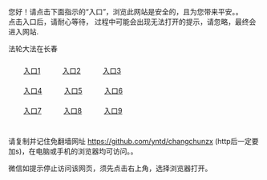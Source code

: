 您好！请点击下面指示的“入口”，浏览此网站是安全的，且为您带来平安。。 <br/>
点击入口后，请耐心等待， 过程中可能会出现无法打开的提示，请忽略，最终会进入网站. </br>

法轮大法在长春<br/>
<div style="padding:10px"><a style="margin:20px" target="_blank" href="https://dz00zj3ym0g0t.cloudfront.net/2Qpsp?ygcajzzd" id="ccLink1" rel="nofollow">入口1</a> <a target="_blank" style="margin:20px" href="https://dxrcuqrxq3g8a.cloudfront.net/2Qpsp?kguyeatv" id="ccLink2" rel="nofollow">入口2</a> <a style="margin:20px" target="_blank" href="https://d2xuaps4ztqywm.cloudfront.net/2Qpsp?atteg" id="ccLink3" rel="nofollow">入口3</a></div>

<div style="padding:10px" ><a style="margin:20px" target="_blank" href="https://dz00zj3ym0g0t.cloudfront.net/2Qpsp?ygcajzzd" id="ccLink4" rel="nofollow">入口4</a> <a style="margin:20px" href="https://dxrcuqrxq3g8a.cloudfront.net/2Qpsp?kguyeatv" target="_blank" id="ccLink5" rel="nofollow">入口5</a> <a style="margin:20px" href="https://d2xuaps4ztqywm.cloudfront.net/2Qpsp?atteg" target="_blank" id="ccLink6" rel="nofollow">入口6</a></div>

<div style="padding:10px"><a style="margin:20px" target="_blank" href="https://dz00zj3ym0g0t.cloudfront.net/2Qpsp?ygcajzzd" id="ccLink7" rel="nofollow">入口7</a> <a style="margin:20px" href="https://dxrcuqrxq3g8a.cloudfront.net/2Qpsp?kguyeatv" target="_blank" id="ccLink8" rel="nofollow">入口8</a> <a style="margin:20px" target="_blank" href="https://d2xuaps4ztqywm.cloudfront.net/2Qpsp?atteg" id="ccLink9" rel="nofollow">入口9</a></div>

<br/>



请复制并记住免翻墙网址 https://github.com/yntd/changchunzx (http后一定要加s)，在电脑或手机的浏览器均可访问。。<br/>

微信如提示停止访问该网页，须先点击右上角，选择浏览器打开。
